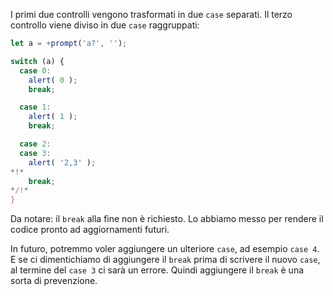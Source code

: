 I primi due controlli vengono trasformati in due `case` separati. Il terzo controllo viene diviso in due `case` raggruppati:

```js run
let a = +prompt('a?', '');

switch (a) {
  case 0:
    alert( 0 );
    break;

  case 1:
    alert( 1 );
    break;

  case 2:
  case 3:
    alert( '2,3' );
*!*
    break;
*/!*
}
```

Da notare: il `break` alla fine non è richiesto. Lo abbiamo messo per rendere il codice pronto ad aggiornamenti futuri.

In futuro, potremmo voler aggiungere un ulteriore `case`, ad esempio `case 4`. E se ci dimentichiamo di aggiungere il `break` prima di scrivere il nuovo `case`, al termine del `case 3` ci sarà un errore. Quindi aggiungere il `break` è una sorta di prevenzione.
